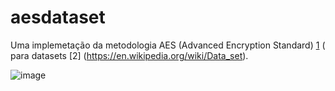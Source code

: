 # aesdataset
Uma implemetação da metodologia AES (Advanced Encryption Standard) [1](https://fr.wikipedia.org/wiki/Advanced_Encryption_Standard) ( para datasets [2] (https://en.wikipedia.org/wiki/Data_set).

![image](https://github.com/CllsPy/Three-ai/assets/96326019/f18e51cf-0d65-45a0-9e55-2f7af2015149)

